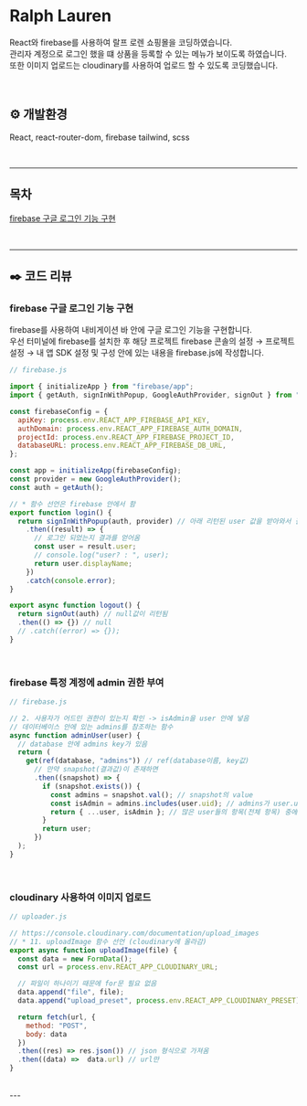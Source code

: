 # Ralph Lauren

React와 firebase를 사용하여 랄프 로렌 쇼핑몰을 코딩하였습니다.<br>
관리자 계정으로 로그인 했을 떄 상품을 등록할 수 있는 메뉴가 보이도록 하였습니다.<br>
또한 이미지 업로드는 cloudinary를 사용하여 업로드 할 수 있도록 코딩했습니다.<br>

<br>

## ⚙️ 개발환경

React, react-router-dom, firebase tailwind, scss

<br>

---
## 목차
[firebase 구글 로그인 기능 구현](#firebase-구글-로그인-기능-구현)

<br>

---

## ✒️ 코드 리뷰
### firebase 구글 로그인 기능 구현

firebase를 사용하여 내비게이션 바 안에 구글 로그인 기능을 구현합니다.<br>
우선 터미널에 firebase를 설치한 후 해당 프로젝트 firebase 콘솔의 설정 → 프로젝트 설정 → 내 앱 SDK 설정 및 구성 안에 있는 내용을 firebase.js에 작성합니다.<br>


```js
// firebase.js

import { initializeApp } from "firebase/app";
import { getAuth, signInWithPopup, GoogleAuthProvider, signOut } from "firebase/auth";

const firebaseConfig = {
  apiKey: process.env.REACT_APP_FIREBASE_API_KEY,
  authDomain: process.env.REACT_APP_FIREBASE_AUTH_DOMAIN,
  projectId: process.env.REACT_APP_FIREBASE_PROJECT_ID,
  databaseURL: process.env.REACT_APP_FIREBASE_DB_URL,
};

const app = initializeApp(firebaseConfig);
const provider = new GoogleAuthProvider();
const auth = getAuth();

// * 함수 선언은 firebase 안에서 함
export function login() {
  return signInWithPopup(auth, provider) // 아래 리턴된 user 값을 받아와서 결과값으로 내보내기 위해 return 작성
    .then((result) => {
      // 로그인 되었는지 결과를 얻어옴
      const user = result.user;
      // console.log("user? : ", user);
      return user.displayName;
    })
    .catch(console.error);
}

export async function logout() {
  return signOut(auth) // null값이 리턴됨
  .then(() => {}) // null
  // .catch((error) => {});
}
```

<br>

### firebase 특정 계정에 admin 권한 부여

```js
// firebase.js

// 2. 사용자가 어드민 권한이 있는지 확인 -> isAdmin을 user 안에 넣음
// 데이터베이스 안에 있는 admins를 참조하는 함수
async function adminUser(user) {
  // database 안에 admins key가 있음
  return (
    get(ref(database, "admins")) // ref(database이름, key값)
      // 만약 snapshot(결과값)이 존재하면
      .then((snapshot) => {
        if (snapshot.exists()) {
          const admins = snapshot.val(); // snapshot의 value
          const isAdmin = admins.includes(user.uid); // admins가 user.uid를 포함하는지(boolean값)
          return { ...user, isAdmin }; // 많은 user들의 항목(전체 항목) 중에서 isAdmin 값을 끼워넣음
        }
        return user;
      })
  );
}
```

<br>

### cloudinary 사용하여 이미지 업로드

```js
// uploader.js

// https://console.cloudinary.com/documentation/upload_images
// * 11. uploadImage 함수 선언 (cloudinary에 올라감)
export async function uploadImage(file) {
  const data = new FormData();
  const url = process.env.REACT_APP_CLOUDINARY_URL;

  // 파일이 하나이기 때문에 for문 필요 없음
  data.append("file", file);
  data.append("upload_preset", process.env.REACT_APP_CLOUDINARY_PRESET);

  return fetch(url, {
    method: "POST",
    body: data
  })
  .then((res) => res.json()) // json 형식으로 가져옴
  .then((data) =>  data.url) // url만
}
```

<br>
---

